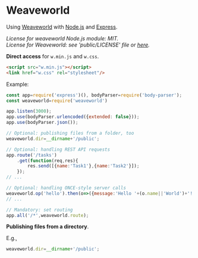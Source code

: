 # Weaveworld

Using [Weaveworld](https://github.com/weaveworld/Weaveworld) with [Node.js](https://nodejs.org) and [Express](https://expressjs.com/).

_License for weaveworld Node.js module: MIT._  
_License for Weaveworld: see 'public/LICENSE' file or [here](https://github.com/weaveworld/Weaveworld/blob/master/LICENSE)._
 
**Direct access** for `w.min.js` and `w.css`.
```html
<script src="w.min.js"></script>
<link href="w.css" rel="stylesheet"/>
```

Example:
```js
const app=require('express')(), bodyParser=require('body-parser');
const weaveworld=require('weaveworld')

app.listen(3000);
app.use(bodyParser.urlencoded({extended: false}));
app.use(bodyParser.json());

// Optional: publishing files from a folder, too
weaveworld.dir=__dirname+'/public';

// Optional: handling REST API requests
app.route('/tasks')
    .get(function(req,res){
        res.send([{name:'Task1'},{name:'Task2'}]);
    });
// ...    

// Optional: handling ONCE-style server calls
weaveworld.op('hello').then(o=>({message:'Hello '+(o.name||'World')+'!'}));
// ...

// Mandatory: set routing
app.all('/*',weaveworld.route);
``` 

**Publishing files from a directory**.

E.g.,
```js
weaveworld.dir=__dirname+'/public';
``` 